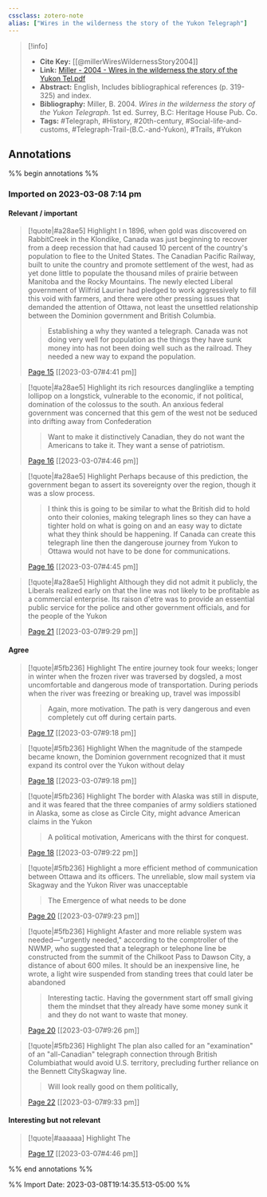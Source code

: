 ```yaml
---
cssclass: zotero-note
alias: ["Wires in the wilderness the story of the Yukon Telegraph"]
---
```


> [!info]
> - **Cite Key:** [[@millerWiresWildernessStory2004]]
> - **Link:** [Miller - 2004 - Wires in the wilderness the story of the Yukon Tel.pdf](file://C:\Users\edero\Zotero\storage\8YJQPTWG\Miller%20-%202004%20-%20Wires%20in%20the%20wilderness%20the%20story%20of%20the%20Yukon%20Tel.pdf)
> - **Abstract:** English, Includes bibliographical references (p. 319-325) and index.
> - **Bibliography:** Miller, B. 2004. _Wires in the wilderness the story of the Yukon Telegraph_. 1st ed. Surrey, B.C: Heritage House Pub. Co.
> - **Tags:** #Telegraph, #History, #20th-century, #Social-life-and-customs, #Telegraph-Trail-(B.C.-and-Yukon), #Trails, #Yukon

## Annotations
%% begin annotations %%
### Imported on 2023-03-08 7:14 pm

#### Relevant / important

> [!quote|#a28ae5] Highlight
> I n 1896, when gold was discovered on RabbitCreek in the Klondike, Canada was just beginning to recover from a deep recession that had caused 10 percent of the country's population to flee to the United States. The Canadian Pacific Railway, built to unite the country and promote settlement of the west, had as yet done little to populate the thousand miles of prairie between Manitoba and the Rocky Mountains. The newly elected Liberal government of Wilfrid Laurier had pledged to work aggressively to fill this void with farmers, and there were other pressing issues that demanded the attention of Ottawa, not least the unsettled relationship between the Dominion government and British Columbia.
>
>> Establishing a why they wanted a telegraph. Canada was not doing very well for population as the things they have sunk money into has not been doing well such as the railroad. They needed a new way to expand the population.
>
> [Page 15](zotero://open-pdf/library/items/8YJQPTWG?page=15) [[2023-03-07#4:41 pm]]

> [!quote|#a28ae5] Highlight
> its rich resources danglinglike a tempting lollipop on a longstick, vulnerable to the economic, if not political, domination of the colossus to the south. An anxious federal government was concerned that this gem of the west not be seduced into drifting away from Confederation
>
>> Want to make it distinctively Canadian, they do not want the Americans to take it. They want a sense of patriotism.
>
> [Page 16](zotero://open-pdf/library/items/8YJQPTWG?page=16) [[2023-03-07#4:46 pm]]

> [!quote|#a28ae5] Highlight
> Perhaps because of this prediction, the government began to assert its sovereignty over the region, though it was a slow process.
>
>> I think this is going to be similar to what the British did to hold onto their colonies, making telegraph lines so they can have a tighter hold on what is going on and an easy way to dictate what they think should be happening. If Canada can create this telegraph line then the dangerouse journey from Yukon to Ottawa would not have to be done for communications.
>
> [Page 16](zotero://open-pdf/library/items/8YJQPTWG?page=16) [[2023-03-07#4:45 pm]]

> [!quote|#a28ae5] Highlight
> Although they did not admit it publicly, the Liberals realized early on that the line was not likely to be profitable as a commercial enterprise. Its raison d'etre was to provide an essential public service for the police and other government officials, and for the people of the Yukon
>
> [Page 21](zotero://open-pdf/library/items/8YJQPTWG?page=21) [[2023-03-07#9:29 pm]]

#### Agree

> [!quote|#5fb236] Highlight
> The entire journey took four weeks; longer in winter when the frozen river was traversed by dogsled, a most uncomfortable and dangerous mode of transportation. During periods when the river was freezing or breaking up, travel was impossibl
>
>> Again, more motivation. The path is very dangerous and even completely cut off during certain parts.
>
> [Page 17](zotero://open-pdf/library/items/8YJQPTWG?page=17) [[2023-03-07#9:18 pm]]

> [!quote|#5fb236] Highlight
> When the magnitude of the stampede became known, the Dominion government recognized that it must expand its control over the Yukon without delay
>
> [Page 18](zotero://open-pdf/library/items/8YJQPTWG?page=18) [[2023-03-07#9:18 pm]]

> [!quote|#5fb236] Highlight
> The border with Alaska was still in dispute, and it was feared that the three companies of army soldiers stationed in Alaska, some as close as Circle City, might advance American claims in the Yukon
>
>> A political motivation, Americans with the thirst for conquest.
>
> [Page 18](zotero://open-pdf/library/items/8YJQPTWG?page=18) [[2023-03-07#9:22 pm]]

> [!quote|#5fb236] Highlight
> a more efficient method of communication between Ottawa and its officers. The unreliable, slow mail system via Skagway and the Yukon River was unacceptable
>
>> The Emergence of what needs to be done
>
> [Page 20](zotero://open-pdf/library/items/8YJQPTWG?page=20) [[2023-03-07#9:23 pm]]

> [!quote|#5fb236] Highlight
> Afaster and more reliable system was needed—"urgently needed," according to the comptroller of the NWMP, who suggested that a telegraph or telephone line be constructed from the summit of the Chilkoot Pass to Dawson City, a distance of about 600 miles. It should be an inexpensive line, he wrote, a light wire suspended from standing trees that could later be abandoned
>
>> Interesting tactic. Having the government start off small giving them the mindset that they already have some money sunk it and they do not want to waste that money.
>
> [Page 20](zotero://open-pdf/library/items/8YJQPTWG?page=20) [[2023-03-07#9:26 pm]]

> [!quote|#5fb236] Highlight
> The plan also called for an "examination" of an "all-Canadian" telegraph connection through British Columbiathat would avoid U.S. territory, precluding further reliance on the Bennett CitySkagway line.
>
>> Will look really good on them politically,
>
> [Page 22](zotero://open-pdf/library/items/8YJQPTWG?page=22) [[2023-03-07#9:33 pm]]

#### Interesting but not relevant

> [!quote|#aaaaaa] Highlight
> The
>
> [Page 17](zotero://open-pdf/library/items/8YJQPTWG?page=17) [[2023-03-07#4:46 pm]]


%% end annotations %%

%% Import Date: 2023-03-08T19:14:35.513-05:00 %%
